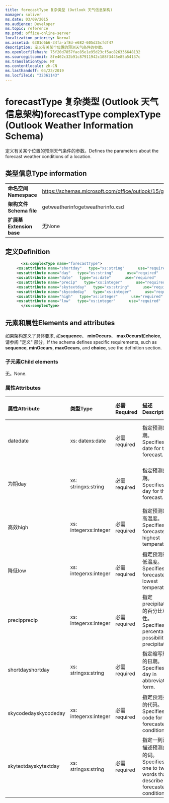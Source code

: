 ```yaml
---
title: forecastType 复杂类型 (Outlook 天气信息架构)
manager: soliver
ms.date: 03/09/2015
ms.audience: Developer
ms.topic: reference
ms.prod: office-online-server
localization_priority: Normal
ms.assetid: 6301d6b6-34fa-af8d-e682-605d35cfdf47
description: 定义有关某个位置的预测天气条件的参数。
ms.openlocfilehash: 75f20d7857fac85e1e95d23cf5ac826336648132
ms.sourcegitcommit: 8fe462c32b91c87911942c188f3445e85a54137c
ms.translationtype: MT
ms.contentlocale: zh-CN
ms.lasthandoff: 04/23/2019
ms.locfileid: "32361143"
---
```

# <a name="forecasttype-complextype-outlook-weather-information-schema"></a><span data-ttu-id="ce3cf-103">forecastType 复杂类型 (Outlook 天气信息架构)</span><span class="sxs-lookup"><span data-stu-id="ce3cf-103">forecastType complexType (Outlook Weather Information Schema)</span></span>

<span data-ttu-id="ce3cf-104">定义有关某个位置的预测天气条件的参数。</span><span class="sxs-lookup"><span data-stu-id="ce3cf-104">Defines the parameters about the forecast weather conditions of a location.</span></span>
  
## <a name="type-information"></a><span data-ttu-id="ce3cf-105">类型信息</span><span class="sxs-lookup"><span data-stu-id="ce3cf-105">Type information</span></span>

|||
|:-----|:-----|
|<span data-ttu-id="ce3cf-106">**命名空间**</span><span class="sxs-lookup"><span data-stu-id="ce3cf-106">**Namespace**</span></span> <br/> |https://schemas.microsoft.com/office/outlook/15/getweatherinfo.xsd  <br/> |
|<span data-ttu-id="ce3cf-107">**架构文件**</span><span class="sxs-lookup"><span data-stu-id="ce3cf-107">**Schema file**</span></span> <br/> |<span data-ttu-id="ce3cf-108">getweatherinfo</span><span class="sxs-lookup"><span data-stu-id="ce3cf-108">getweatherinfo.xsd</span></span>  <br/> |
|<span data-ttu-id="ce3cf-109">**扩展基**</span><span class="sxs-lookup"><span data-stu-id="ce3cf-109">**Extension base**</span></span> <br/> |<span data-ttu-id="ce3cf-110">无</span><span class="sxs-lookup"><span data-stu-id="ce3cf-110">None</span></span>  <br/> |
   
## <a name="definition"></a><span data-ttu-id="ce3cf-111">定义</span><span class="sxs-lookup"><span data-stu-id="ce3cf-111">Definition</span></span>

```XML
       <xs:complexType name="forecastType">
     <xs:attribute name="shortday"   type="xs:string"      use="required"     />
     <xs:attribute name="day"   type="xs:string"      use="required"     />
     <xs:attribute name="date"   type="xs:date"      use="required"     />
     <xs:attribute name="precip"   type="xs:integer"      use="required"     />
     <xs:attribute name="skytextday"   type="xs:string"      use="required"     />
     <xs:attribute name="skycodeday"   type="xs:integer"      use="required"     />
     <xs:attribute name="high"   type="xs:integer"      use="required"     />
     <xs:attribute name="low"   type="xs:integer"      use="required"     />
       </xs:complexType>

```

## <a name="elements-and-attributes"></a><span data-ttu-id="ce3cf-112">元素和属性</span><span class="sxs-lookup"><span data-stu-id="ce3cf-112">Elements and attributes</span></span>

<span data-ttu-id="ce3cf-113">如果架构定义了具体要求, 如**sequence**、 **minOccurs**、 **maxOccurs**和**choice**, 请参阅 "定义" 部分。</span><span class="sxs-lookup"><span data-stu-id="ce3cf-113">If the schema defines specific requirements, such as **sequence**, **minOccurs**, **maxOccurs**, and **choice**, see the definition section.</span></span> 
  
### <a name="child-elements"></a><span data-ttu-id="ce3cf-114">子元素</span><span class="sxs-lookup"><span data-stu-id="ce3cf-114">Child elements</span></span>

<span data-ttu-id="ce3cf-115">无。</span><span class="sxs-lookup"><span data-stu-id="ce3cf-115">None.</span></span>
  
### <a name="attributes"></a><span data-ttu-id="ce3cf-116">属性</span><span class="sxs-lookup"><span data-stu-id="ce3cf-116">Attributes</span></span>

|<span data-ttu-id="ce3cf-117">**属性**</span><span class="sxs-lookup"><span data-stu-id="ce3cf-117">**Attribute**</span></span>|<span data-ttu-id="ce3cf-118">**类型**</span><span class="sxs-lookup"><span data-stu-id="ce3cf-118">**Type**</span></span>|<span data-ttu-id="ce3cf-119">**必需**</span><span class="sxs-lookup"><span data-stu-id="ce3cf-119">**Required**</span></span>|<span data-ttu-id="ce3cf-120">**描述**</span><span class="sxs-lookup"><span data-stu-id="ce3cf-120">**Description**</span></span>|<span data-ttu-id="ce3cf-121">**可能的值**</span><span class="sxs-lookup"><span data-stu-id="ce3cf-121">**Possible values**</span></span>|
|:-----|:-----|:-----|:-----|:-----|
|<span data-ttu-id="ce3cf-122">date</span><span class="sxs-lookup"><span data-stu-id="ce3cf-122">date</span></span>  <br/> |<span data-ttu-id="ce3cf-123">xs: date</span><span class="sxs-lookup"><span data-stu-id="ce3cf-123">xs:date</span></span>  <br/> |<span data-ttu-id="ce3cf-124">必需</span><span class="sxs-lookup"><span data-stu-id="ce3cf-124">required</span></span>  <br/> |<span data-ttu-id="ce3cf-125">指定预测的日期。</span><span class="sxs-lookup"><span data-stu-id="ce3cf-125">Specifies the date for the forecast.</span></span>  <br/> |<span data-ttu-id="ce3cf-126">类型 xs: date 的值</span><span class="sxs-lookup"><span data-stu-id="ce3cf-126">A value of the type xs:date</span></span>  <br/> |
|<span data-ttu-id="ce3cf-127">为期</span><span class="sxs-lookup"><span data-stu-id="ce3cf-127">day</span></span>  <br/> |<span data-ttu-id="ce3cf-128">xs: string</span><span class="sxs-lookup"><span data-stu-id="ce3cf-128">xs:string</span></span>  <br/> |<span data-ttu-id="ce3cf-129">必需</span><span class="sxs-lookup"><span data-stu-id="ce3cf-129">required</span></span>  <br/> |<span data-ttu-id="ce3cf-130">指定预测的日期。</span><span class="sxs-lookup"><span data-stu-id="ce3cf-130">Specifies a day for the forecast.</span></span>  <br/> |<span data-ttu-id="ce3cf-131">类型 xs: string 的值</span><span class="sxs-lookup"><span data-stu-id="ce3cf-131">A value of the type xs:string</span></span>  <br/> |
|<span data-ttu-id="ce3cf-132">高效</span><span class="sxs-lookup"><span data-stu-id="ce3cf-132">high</span></span>  <br/> |<span data-ttu-id="ce3cf-133">xs: integer</span><span class="sxs-lookup"><span data-stu-id="ce3cf-133">xs:integer</span></span>  <br/> |<span data-ttu-id="ce3cf-134">必需</span><span class="sxs-lookup"><span data-stu-id="ce3cf-134">required</span></span>  <br/> |<span data-ttu-id="ce3cf-135">指定预测的最高温度。</span><span class="sxs-lookup"><span data-stu-id="ce3cf-135">Specifies the forecasted highest temperature.</span></span>  <br/> |<span data-ttu-id="ce3cf-136">类型 xs: integer 的值</span><span class="sxs-lookup"><span data-stu-id="ce3cf-136">A value of the type xs:integer</span></span>  <br/> |
|<span data-ttu-id="ce3cf-137">降低</span><span class="sxs-lookup"><span data-stu-id="ce3cf-137">low</span></span>  <br/> |<span data-ttu-id="ce3cf-138">xs: integer</span><span class="sxs-lookup"><span data-stu-id="ce3cf-138">xs:integer</span></span>  <br/> |<span data-ttu-id="ce3cf-139">必需</span><span class="sxs-lookup"><span data-stu-id="ce3cf-139">required</span></span>  <br/> |<span data-ttu-id="ce3cf-140">指定预测的最低温度。</span><span class="sxs-lookup"><span data-stu-id="ce3cf-140">Specifies the forecasted lowest temperature.</span></span>  <br/> |<span data-ttu-id="ce3cf-141">类型 xs: integer 的值</span><span class="sxs-lookup"><span data-stu-id="ce3cf-141">A value of the type xs:integer</span></span>  <br/> |
|<span data-ttu-id="ce3cf-142">precip</span><span class="sxs-lookup"><span data-stu-id="ce3cf-142">precip</span></span>  <br/> |<span data-ttu-id="ce3cf-143">xs: integer</span><span class="sxs-lookup"><span data-stu-id="ce3cf-143">xs:integer</span></span>  <br/> |<span data-ttu-id="ce3cf-144">必需</span><span class="sxs-lookup"><span data-stu-id="ce3cf-144">required</span></span>  <br/> |<span data-ttu-id="ce3cf-145">指定 precipitation 的百分比可能性。</span><span class="sxs-lookup"><span data-stu-id="ce3cf-145">Specifies the percentage possibility of precipitation.</span></span>  <br/> |<span data-ttu-id="ce3cf-146">类型 xs: integer 的值</span><span class="sxs-lookup"><span data-stu-id="ce3cf-146">A value of the type xs:integer</span></span>  <br/> |
|<span data-ttu-id="ce3cf-147">shortday</span><span class="sxs-lookup"><span data-stu-id="ce3cf-147">shortday</span></span>  <br/> |<span data-ttu-id="ce3cf-148">xs: string</span><span class="sxs-lookup"><span data-stu-id="ce3cf-148">xs:string</span></span>  <br/> |<span data-ttu-id="ce3cf-149">必需</span><span class="sxs-lookup"><span data-stu-id="ce3cf-149">required</span></span>  <br/> |<span data-ttu-id="ce3cf-150">指定缩写形式的日期。</span><span class="sxs-lookup"><span data-stu-id="ce3cf-150">Specifies a day in abbreviated form.</span></span>  <br/> |<span data-ttu-id="ce3cf-151">类型 xs: string 的值</span><span class="sxs-lookup"><span data-stu-id="ce3cf-151">A value of the type xs:string</span></span>  <br/> |
|<span data-ttu-id="ce3cf-152">skycodeday</span><span class="sxs-lookup"><span data-stu-id="ce3cf-152">skycodeday</span></span>  <br/> |<span data-ttu-id="ce3cf-153">xs: integer</span><span class="sxs-lookup"><span data-stu-id="ce3cf-153">xs:integer</span></span>  <br/> |<span data-ttu-id="ce3cf-154">必需</span><span class="sxs-lookup"><span data-stu-id="ce3cf-154">required</span></span>  <br/> |<span data-ttu-id="ce3cf-155">指定预测条件的代码。</span><span class="sxs-lookup"><span data-stu-id="ce3cf-155">Specifies a code for the forecasted conditions.</span></span>  <br/> |<span data-ttu-id="ce3cf-156">类型 xs: integer 的值</span><span class="sxs-lookup"><span data-stu-id="ce3cf-156">A value of the type xs:integer</span></span>  <br/> |
|<span data-ttu-id="ce3cf-157">skytextday</span><span class="sxs-lookup"><span data-stu-id="ce3cf-157">skytextday</span></span>  <br/> |<span data-ttu-id="ce3cf-158">xs: string</span><span class="sxs-lookup"><span data-stu-id="ce3cf-158">xs:string</span></span>  <br/> |<span data-ttu-id="ce3cf-159">必需</span><span class="sxs-lookup"><span data-stu-id="ce3cf-159">required</span></span>  <br/> |<span data-ttu-id="ce3cf-160">指定一到两个描述预测条件的词。</span><span class="sxs-lookup"><span data-stu-id="ce3cf-160">Specifies one to two words that describe the forecasted conditions.</span></span>  <br/> |<span data-ttu-id="ce3cf-161">类型 xs: string 的值</span><span class="sxs-lookup"><span data-stu-id="ce3cf-161">A value of the type xs:string</span></span>  <br/> |
   

